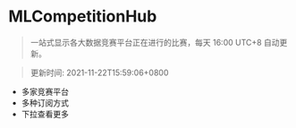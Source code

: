 # MLCompetitionHub

> 一站式显示各大数据竞赛平台正在进行的比赛，每天 16:00 UTC+8 自动更新。
  
> 更新时间: 2021-11-22T15:59:06+0800 

* 多家竞赛平台
* 多种订阅方式
* 下拉查看更多